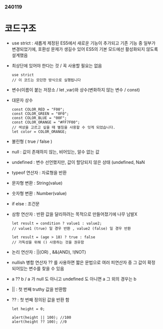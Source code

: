 ### 240119
# 코드구조
- use strict : 새롭게 제정된 ES5에서 새로운 기능이 추가되고 기존 기능 중 일부가 변경되었기에, 호환성 문제가 생길수 있어 ES5의 기본 모드에선 활성화되지 않도록 설계했음
- 최상단에 있어야 한다는 것 / 꼭 사용할 필요는 없음
  ```
  use strict
  // 이 코드는 모던한 방식으로 실행됩니다
  ```
- 변수(이름이 붙는 저장소 / let ,var)와 상수(변화하지 않는 변수 / const)
- 대문자 상수
  
  ```
  const COLOR_RED = "F00";
  const COLOR_GREEN = "0F0";
  const COLOR_BLUE = "00F";
  const COLOR_ORANGE = "#FF7F00";
  // 색상을 고르고 싶을 때 별칭을 사용할 수 잇게 되었습니다.
  let color = COLOR_ORANGE;
  ```
- 불린형 ( true / false )
- null : 값이 존재하지 않는, 비어있는, 알수 없는 값
- undefined : 변수 선언했지만, 값이 할당되지 않은 상태 (undefined, NaN
- typeof 연산자 : 자료형을 반환
- 문자형 변환 : String(value)
- 숫자형 변환 : Number(value)
- if else : 조건문
- 삼항 연산자 : 반환 값을 달리하려는 목적으로 만들어졌기에 나무 남발X
  ```
  let result = condition ? value1 : value2;
  // value1 (true) 일 경우 반환 , value2 (false) 일 경우 반환

  let result = (age > 18) ? true : false
  // 가독성을 위해 () 사용하는 것을 권유함
  ```
- 논리 연산자 : ||(OR) , &&(AND), !(NOT)
- nullish 병합 연산자 ?? 를 사용하면 짧은 문법으로 여러 피연산자 중 그 값이 확정되어있는 변수를 찾을 수 있음
- a ?? b / a 가 null 도 아니고 undefined 도 아니면 a 그 외의 경우는 b
- || : 첫 번째 truthy 값을 반환함
- ?? : 첫 번째 정의된 값을 반환 함
  ```
  let height = 0;

  alert(height || 100); //100
  alert(height ?? 100); //0
  ```

